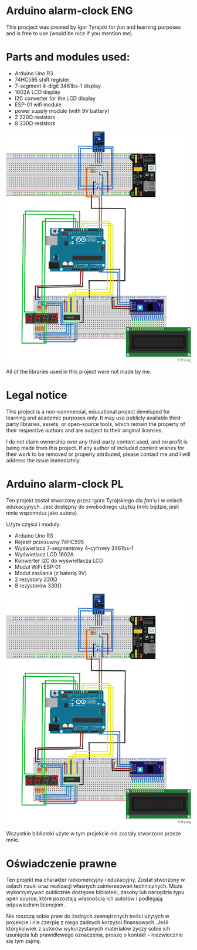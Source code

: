 # Arduino alarm-clock **ENG**
This procject was created by Igor Tyrajski for _fun_ and learning purposes and is free to use (would be nice if you mention me).

# Parts and modules used:
- Arduino Uno R3
- 74HC595 shift register
- 7-segment 4-digit 3461bs-1 display
- 1602A LCD display
- I2C converter for the LCD display
- ESP-01 wifi module
- power supply module (with 9V battery)
- 2 220Ω resistors
- 8 330Ω resistors

![Circuit diagram](https://github.com/IgorTyrajski/Arduino-Alarm-Clock/blob/main/schemat/SchematBudzika_prosty.png)

All of the libraries used in this project were not made by me.

# Legal notice

This project is a non-commercial, educational project developed for learning and academic purposes only. It may use publicly available third-party libraries, assets, or open-source tools, which remain the property of their respective authors and are subject to their original licenses.

I do not claim ownership over any third-party content used, and no profit is being made from this project. If any author of included content wishes for their work to be removed or properly attributed, please contact me and I will address the issue immediately.



# Arduino alarm-clock **PL**
Ten projekt został stworzony przez Igora Tyrajskiego dla _fan'u_ i w celach edukacyjnych. Jest dostępny do swobodnego użytku (miło będzie, jeśli mnie wspomnisz jako autora).

Użyte części i moduły:
- Arduino Uno R3
- Rejestr przesuwny 74HC595
- Wyświetlacz 7-segmentowy 4-cyfrowy 3461bs-1
- Wyświetlacz LCD 1602A
- Konwerter I2C do wyświetlacza LCD
- Moduł WiFi ESP-01
- Moduł zasilania (z baterią 9V)
- 2 rezystory 220Ω
- 8 rezystorów 330Ω

![Circuit diagram](https://github.com/IgorTyrajski/Arduino-Alarm-Clock/blob/main/schemat/SchematBudzika_prosty.png)

Wszystkie biblioteki użyte w tym projekcie nie zostały stworzone przeze mnie.

# Oświadczenie prawne
Ten projekt ma charakter niekomercyjny i edukacyjny. Został stworzony w celach nauki oraz realizacji własnych zainteresowań technicznych. Może wykorzystywać publicznie dostępne biblioteki, zasoby lub narzędzia typu open source, które pozostają własnością ich autorów i podlegają odpowiednim licencjom.

Nie roszczę sobie praw do żadnych zewnętrznych treści użytych w projekcie i nie czerpię z niego żadnych korzyści finansowych. Jeśli którykolwiek z autorów wykorzystanych materiałów życzy sobie ich usunięcia lub prawidłowego oznaczenia, proszę o kontakt – niezwłocznie się tym zajmę.
